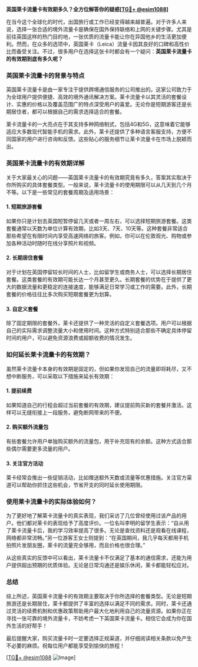 **英国莱卡流量卡有效期多久？全方位解答你的疑惑[[TG💪+ @esim1088](https://t.me/s/esim1088)]**

在当今这个全球化的时代，出国旅行或工作已经变得越来越普遍。对于许多人来说，选择一张合适的境外流量卡是确保在国外保持联络和上网的关键步骤。尤其是前往英国这样的热门目的地，一张优质的流量卡能让你在异国他乡的生活更加便利。然而，在众多的选项中，英国莱卡（Leica）流量卡因其良好的口碑和高性价比而备受关注。不过，很多用户在选择这张卡时都会有一个疑问：**英国莱卡流量卡的有效期到底有多久呢？**

### 英国莱卡流量卡的背景与特点

英国莱卡流量卡是由一家专注于提供跨境通信服务的公司推出的。这家公司致力于为全球用户提供便捷、高效的境外通讯解决方案。莱卡流量卡以其灵活的套餐设计、实惠的价格以及覆盖范围广的特点深受用户的喜爱。无论你是短期游客还是长期居住者，都可以根据自己的需求选择适合的套餐。

莱卡流量卡的一大亮点在于其支持多种网络制式，包括4G和5G，这意味着它能够适应大多数现代智能手机的需求。此外，莱卡还提供了多种语言客服支持，方便不同国家的用户进行咨询和反馈。这些贴心的服务细节让莱卡流量卡在市场上脱颖而出。

### 英国莱卡流量卡的有效期详解

关于大家最关心的问题——英国莱卡流量卡的有效期究竟有多久，答案其实取决于你所购买的具体套餐类型。一般来说，莱卡流量卡的使用期限可以从几天到几个月不等。以下是一些常见的套餐周期及适用场景：

#### 1. 短期旅游套餐
如果你只是计划去英国短暂停留几天或者一周左右，可以选择短期旅游套餐。这类套餐通常以天数为单位计算有效期，比如3天、7天、10天等。这种套餐非常适合那些希望在有限时间内享受高速网络的旅客。例如，你可以在伦敦观光、购物或参加各种活动时随时在线分享照片和视频。

#### 2. 长期居住套餐
对于计划在英国停留较长时间的人士，比如留学生或商务人士，可以选择长期居住套餐。这类套餐的有效期可能长达一个月甚至更久。长期套餐的优势在于提供了更大的数据流量和更稳定的连接速度，能够满足日常学习或工作的需要。此外，长期套餐的价格往往比多次购买短期套餐更为划算。

#### 3. 自定义套餐
除了固定期限的套餐外，莱卡还提供了一种灵活的自定义套餐选项。用户可以根据自己的实际需求调整流量大小和使用时间。这种方式特别适合那些不确定具体停留时间的用户，可以避免资源浪费或超额收费的情况发生。

### 如何延长莱卡流量卡的有效期？

虽然莱卡流量卡本身的有效期是固定的，但如果你发现自己的流量即将耗尽，又不想中断服务，可以采取以下措施来延长有效期：

#### 1. 提前续费
如果知道自己的行程会超过当前套餐的有效期，建议提前购买新的套餐并激活。这样可以无缝衔接上一段服务，避免断网带来的不便。

#### 2. 购买额外流量包
有些套餐允许用户单独购买额外的流量包，用于补充现有的余额。这种方式适合那些偶尔需要更多流量的用户。

#### 3. 关注官方活动
莱卡经常会推出一些促销活动，比如赠送额外天数或流量等优惠措施。关注官方渠道可以帮助你抓住这些机会，节省开支的同时延长使用期限。

### 使用莱卡流量卡的实际体验如何？

为了更好地了解莱卡流量卡的真实表现，我们采访了几位曾经使用过该产品的用户。他们都对莱卡的表现给予了高度评价。一位名叫李明的留学生表示：“自从用了莱卡流量卡后，我的学习效率提高了很多。无论是查找资料还是观看在线课程，网络都非常流畅。”另一位游客王女士则提到：“在英国期间，我几乎每天都用手机拍照片发朋友圈，莱卡的流量完全够用，而且价格也很合理。”

从这些真实的反馈中可以看出，莱卡流量卡不仅满足了基本的通信需求，还能为用户提供超出预期的优质体验。无论是日常沟通还是娱乐休闲，莱卡都能轻松应对。

### 总结

综上所述，英国莱卡流量卡的有效期主要取决于你所选择的套餐类型。无论是短期旅游还是长期居住，莱卡都提供了丰富的选择以满足不同的需求。同时，莱卡还通过灵活的续费机制和优惠政策帮助用户最大化地利用自己的流量资源。如果你正在寻找一张可靠的境外流量卡，不妨考虑一下英国莱卡流量卡。相信它会成为你在国外生活的好帮手！

最后提醒大家，购买流量卡时一定要选择正规渠道，并仔细阅读相关条款以免产生不必要的麻烦。祝每位用户都能享受到愉快的旅程！

[[TG💪+ @esim1088](https://t.me/s/esim1088) ![Image](https://i.postimg.cc/4NQfJmqS/Snipaste-2025-05-13-00-14-12.png)]